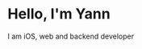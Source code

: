 <!-- ![banner](https://ybonnetain.dev/css/images/github-header.png) -->
# Hello, I'm Yann

I am iOS, web and backend developer

<!--
**ybonnetain/ybonnetain** is a ✨ _special_ ✨ repository because its `README.md` (this file) appears on your GitHub profile.
-->
